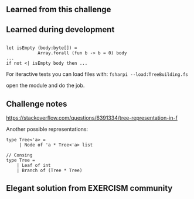 ## Learned from this challenge

## Learned during development

```f#

let isEmpty (body:byte[]) =
            Array.forall (fun b -> b = 0) body
...
if not <| isEmpty body then ...
```
For iteractive tests you can load files with:
`fsharpi --load:TreeBuilding.fs`

open the module and do the job.

## Challenge notes

https://stackoverflow.com/questions/6391334/tree-representation-in-f

Another possible representations:

```f#
type Tree<'a> =
     | Node of 'a * Tree<'a> list

// Consing
type Tree =
    | Leaf of int
    | Branch of (Tree * Tree)
```

## Elegant solution from EXERCISM community